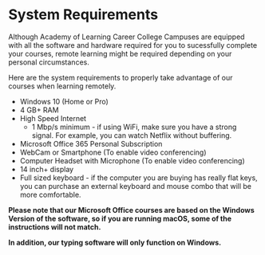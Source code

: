# System Requirements

Although Academy of Learning Career College Campuses are equipped with all the software and hardware required for you to sucessfully complete your courses, remote learning might be required depending on your personal circumstances.

Here are the system requirements to properly take advantage of our courses when learning remotely.

- Windows 10 (Home or Pro)
- 4 GB+ RAM
- High Speed Internet
  - 1 Mbp/s minimum - if using WiFi, make sure you have a strong signal. For example, you can watch Netflix without buffering.
- Microsoft Office 365 Personal Subscription
- WebCam or Smartphone (To enable video conferencing)
- Computer Headset with Microphone (To enable video conferencing)
- 14 inch+ display
- Full sized keyboard - if the computer you are buying has really flat keys, you can purchase an external keyboard and mouse combo that will be more comfortable.

**Please note that our Microsoft Office courses are based on the Windows Version of the software, so if you are running macOS, some of the instructions will not match.**

**In addition, our typing software will only function on Windows.**